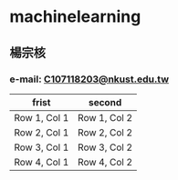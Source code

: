 # machinelearning

## 楊宗核

### e-mail: C107118203@nkust.edu.tw
frist | second
--- | ---
Row 1, Col 1 | Row 1, Col 2 
Row 2, Col 1 | Row 2, Col 2 
Row 3, Col 1 | Row 3, Col 2 
Row 4, Col 1 | Row 4, Col 2 
